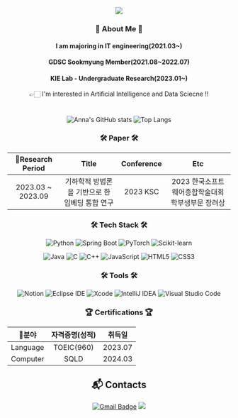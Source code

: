 
<p align="center">
  <img src="https://capsule-render.vercel.app/api?type=wave&color=FFB6C1&height=350&section=header&text=soyoung%20Youn&fontSize=90&fontColor=FFFFFF&animation=fadeIn" />
</p>


<div align=center>
  
  ### :peach: About Me :peach:
  
  #### I am majoring in IT engineering(2021.03~)
  
  #### GDSC Sookmyung Member(2021.08~2022.07)

  #### KIE Lab - Undergraduate Research(2023.01~)
  
  👉🏻 I'm interested in Artificial Intelligence and Data Sciecne !!
  
   #
![Anna's GitHub stats](https://github-readme-stats.vercel.app/api?username=soyoung2022&show_icons=true&theme=graywhite)
![Top Langs](https://github-readme-stats.vercel.app/api/top-langs/?username=soyoung2022&layout=compact&theme=graywhite)

  ### :hammer_and_wrench: Paper :hammer_and_wrench:
  |Research Period|Title|Conference|Etc|
  |:---:|:---:|:---:|:---:|
  |2023.03 ~ 2023.09|기하학적 방법론을 기반으로 한 임베딩 통합 연구|2023 KSC|2023 한국소프트웨어종합학술대회 학부생부문 장려상|
  
  ### :hammer_and_wrench: Tech Stack :hammer_and_wrench:
  ![Python](https://img.shields.io/badge/Python-3776AB.svg?&style=flat-square&logo=Python&logoColor=white)
  ![Spring Boot](https://img.shields.io/badge/Spring%20Boot-6DB33F.svg?&style=flat-square&logo=Spring%20Boot&logoColor=white)
  ![PyTorch](https://img.shields.io/badge/PyTorch-EE4C2C.svg?&style=flat-square&logo=PyTorch&logoColor=white)
  ![Scikit-learn](https://img.shields.io/badge/Scikit-learn-F7931E.svg?&style=flat-square&logo=Scikit-learn&logoColor=white)
  
  ![Java](https://img.shields.io/badge/Java-007396.svg?&style=flat-square&logo=Java&logoColor=white)
  ![C](https://img.shields.io/badge/C-A8B9CC.svg?&style=flat-square&logo=C&logoColor=white)
  ![C++](https://img.shields.io/badge/C++-00599C.svg?&style=flat-square&logo=C++&logoColor=white)
  ![JavaScript](https://img.shields.io/badge/JavaScipt-F7DF1E.svg?&style=flat-square&logo=JavaScript&logoColor=white)
  ![HTML5](https://img.shields.io/badge/HTML5-E34F26.svg?&style=flat-square&logo=HTML5&logoColor=white)
  ![CSS3](https://img.shields.io/badge/CSS3-1572B6.svg?&style=flat-square&logo=CSS3&logoColor=white)

  
  
  ### :hammer_and_wrench: Tools :hammer_and_wrench:
  ![Notion](https://img.shields.io/badge/Notion-000000.svg?&style=flat-square&logo=Notion&logoColor=white)
  ![Eclipse IDE](https://img.shields.io/badge/Eclipse%20IDE-2C2255.svg?&style=flat-square&logo=Eclipse%20IDE&logoColor=white)
  ![Xcode](https://img.shields.io/badge/Xcode-147EFB.svg?&style=flat-square&logo=Xcode&logoColor=white)
  ![IntelliJ IDEA](https://img.shields.io/badge/IntelliJ%20IDEA-000000.svg?&style=flat-square&logo=IntelliJ%20IDEA&logoColor=white)
  ![Visual Studio Code](https://img.shields.io/badge/Visual%20Studio%20Code-007ACC.svg?&style=flat-square&logo=Visual%20Studio%20Code&logoColor=white)
  
  
  ### :trophy: Certifications :trophy:

  |분야|자격증명(성적)|취득일|
  |:---:|:---:|:---:|
  |Language|TOEIC(960)|2023.07|
  |Computer|SQLD|2024.03|
  
  ## :mailbox_with_mail: Contacts
  [![Gmail Badge](https://img.shields.io/badge/Gmail-EA4335?style=flat-square&logo=Gmail&logoColor=white&link=mailto:yuns8671@gmail.com)](mailto:yuns8671@gmail.com)
  <a href="https://velog.io/@ddo_0" target="_blank"><img src="https://img.shields.io/badge/velog-00CCBC?style=flat-square&logo=velog&logoColor=white"/></a>

</div>

